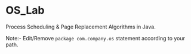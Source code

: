 # OS_Lab

Process Scheduling &amp; Page Replacement Algorithms in Java.

Note:- Edit/Remove `package com.company.os` statement according to your path.
